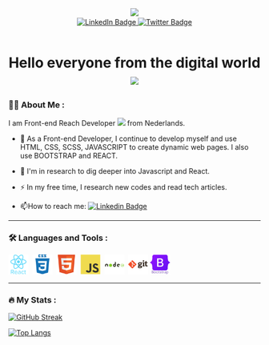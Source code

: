 <div id="header" align="center">
  <img src="https://media3.giphy.com/media/emGDBYPZ2mVrsS1biZ/giphy.gif?cid=ecf05e47upb57t7y5yz0p37a41e4t3gu7xlmjjzlnv8d6qvo&rid=giphy.gif&ct=s" width="200"/>
</div>

<div id="badges" align="center">
  <a href="your-linkedin-URL">
    <img src="https://img.shields.io/badge/LinkedIn-blue?style=for-the-badge&logo=linkedin&logoColor=white" alt="LinkedIn Badge"/>
  </a>
  <a href="your-twitter-URL">
    <img src="https://img.shields.io/badge/Twitter-blue?style=for-the-badge&logo=twitter&logoColor=white" alt="Twitter Badge"/>
  </a>
</div>

<div align="center">
  <img src="https://komarev.com/ghpvc/?username=Zarina-2022&style=flat-square&color=blue" alt=""/>
</div>

<h1 align="center">
  Hello everyone from the digital world
  <img src="https://media.giphy.com/media/hvRJCLFzcasrR4ia7z/giphy.gif" width="30px"/>
</h1>

### :woman_technologist: About Me :

I am Front-end Reach Developer <img src="https://media.giphy.com/media/WUlplcMpOCEmTGBtBW/giphy.gif" width="30"> from Nederlands.

- :telescope: As a Front-end Developer, I continue to develop myself and use HTML, CSS, SCSS, JAVASCRIPT to create dynamic web pages. I also use BOOTSTRAP and REACT.

- :seedling: I'm in research to dig deeper into Javascript and React.

- :zap: In my free time, I research new codes and read tech articles.

- :mailbox:How to reach me: [![Linkedin Badge](https://img.shields.io/badge/-Linkedin-blue?style=flat&logo=Linkedin&logoColor=white)](https://www.linkedin.com/in/zarina-sekerdag-178232235/)

---

### :hammer_and_wrench: Languages and Tools :
<div>
  <img src="https://github.com/devicons/devicon/blob/master/icons/react/react-original-wordmark.svg" title="React" alt="React" width="40" height="40"/>&nbsp;
  <img src="https://github.com/devicons/devicon/blob/master/icons/css3/css3-plain-wordmark.svg"  title="CSS3" alt="CSS" width="40" height="40"/>&nbsp;
  <img src="https://github.com/devicons/devicon/blob/master/icons/html5/html5-original.svg" title="HTML5" alt="HTML" width="40" height="40"/>&nbsp;
  <img src="https://github.com/devicons/devicon/blob/master/icons/javascript/javascript-original.svg" title="JavaScript" alt="JavaScript" width="40" height="40"/>&nbsp;
  <img src="https://github.com/devicons/devicon/blob/master/icons/nodejs/nodejs-original-wordmark.svg" title="NodeJS" alt="NodeJS" width="40" height="40"/>&nbsp;
  <img src="https://github.com/devicons/devicon/blob/master/icons/git/git-original-wordmark.svg" title="Git" **alt="Git" width="40" height="40"/>
  <img src="https://github.com/devicons/devicon/blob/master/icons/bootstrap/bootstrap-original-wordmark.svg" title="Bootstrap" **alt="Bootstrap" width="40" height="40"/>
</div>

---

### :fire: My Stats :
[![GitHub Streak](http://github-readme-streak-stats.herokuapp.com?user=Zarina-2022&theme=dark&background=000000)](https://git.io/streak-stats)

[![Top Langs](https://github-readme-stats.vercel.app/api/top-langs/?username=Zarina-2022&layout=compact&theme=vision-friendly-dark)](https://github.com/anuraghazra/github-readme-stats)
